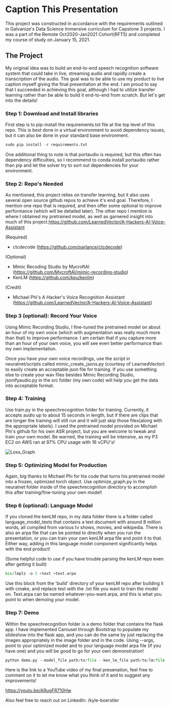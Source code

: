 # Caption This Presentation

This project was constructed in accordance with the requirements outlined in Galvanize's Data Science Immersive curriculum for Capstone 3 projects. I was a part of the Remote Oct2020-Jan2021 Cohort(RFT5) and completed my course of study on January 15, 2021.

## The Project

My original idea was to build an end-to-end speech recognition software system that could take in live, streaming audio and rapidly create a transcription of the audio. The goal was to be able to use my product to live caption myself giving the final presentation at the end. I am proud to say that I succeeded in achieving this goal, although I had to utilize transfer learning rather than be able to build it end-to-end from scratch. But let's get into the details!

### Step 1: Download and Install libraries

First step is to pip-install the requirements.txt file at the top level of this repo. This is best done in a virtual environment to avoid dependency issues, but it can also be done in your standard base environment.

``` python
sudo pip install -r requirements.txt
```

One additional thing to note is that portaudio is required, but this often has dependency difficulties, so I recommend to conda install portaudio rather than pip and let the solver try to sort out dependencies for your environment.

### Step 2: Repo's Needed

As mentioned, this project relies on transfer learning, but it also uses several open source github repos to achieve it's end goal. Therefore, I mention one repo that is required, and then offer some optional to improve performance (which will be detailed later). The other repo I mention is where I obtained my pretrained model, as well as garnered insight into much of this project.https://github.com/LearnedVector/A-Hackers-AI-Voice-Assistant

(Required)
* ctcdecode (https://github.com/parlance/ctcdecode)

(Optional)
* Mimic Recoding Studio by MycroftAI (https://github.com/MycroftAI/mimic-recording-studio)
* KenLM (https://github.com/kpu/kenlm)

(Credit)
* Michael Phi's A Hacker's Voice Recognition Assistant (https://github.com/LearnedVector/A-Hackers-AI-Voice-Assistant)

### Step 3 (optional): Record Your Voice

Using Mimic Recording Studio, I fine-tuned the pretrained model on about an hour of my own voice (which with augmentation was really much more than that) to improve performance. I am certain that if you capture more than an hour of your own voice, you will see even better performance than my own implementation.

Once you have your own voice recordings, use the script in neuralnet/scripts called mimic_create_jsons.py (courtesy of LearnedVector) to easily create an acceptable json file for training. If you use something else to create your wav files besides Mimic Recording Studio, jsonifyaudio.py in the src folder (my own code) will help you get the data into acceptable format.

### Step 4: Training

Use train.py in the speechrecognition folder for training. Currently, it accepts audio up to about 15 seconds in length, but if there are clips that are longer the training will still run and it will just skip those files(along with the appropriate labels). I used the pretrained model provided on Michael Phi's github for his own ASR project, but you are welcome to tweak and train your own model. Be warned, the training will be intensive, as my P3 EC2 on AWS ran at 97% CPU usage with 16 vCPU's!

![Loss_Graph](https://github.com/Rasputin1127/Caption_This_Presentation/blob/main/src/images/val_loss.jpg)

### Step 5: Optimizing Model for Production

Again, big thanks to Michael Phi for his code that turns his pretrained model into a frozen, optimized torch object. Use optimize_graph.py in the neuralnet folder inside of the speechrecognition directory to accomplish this after training/fine-tuning your own model!

### Step 6 (optional): Language Model

If you cloned the kenLM repo, in my data folder there is a folder called language_model_texts that contains a text document with around 8 million words, all compiled from various tv shows, movies, and wikipedia. There is also an arpa file that can be pointed to directly when you run the presentation, or you can train your own kenLM arpa file and point it to that. Either way, adding in this language model component significantly helps with the end product!

(Some helpful code to use if you have trouble parsing the kenLM repo even after getting it built)

``` python
bin/lmplz -o 5 <text >text.arpa
```

Use this block from the 'build' directory of your kenLM repo after building it with cmake, and replace text with the .txt file you want to train the model on. Text.arpa can be named whatever-you-want.arpa, and this is what you point to when demoing your model.

### Step 7: Demo

Within the speechrecognition folder is a demo folder that contains the flask app. I have implemented Carousel through Bootstrap to populate my slideshow into the flask app, and you can do the same by just replacing the images appropriately in the image folder and in the code. Using --args, point to your optimized model and to your language model arpa file (if you have one) and you will be good to go for your own demonstration!

```python
python demo.py --model_file path/to/file --ken_lm_file path/to/lm/file
```

Here is the link to a YouTube video of my final presenation, feel free to comment on it to let me know what you think of it and to suggest any improvements!

https://youtu.be/ARugFR710Hw

Also feel free to reach out on LinkedIn: /kyle-boerstler